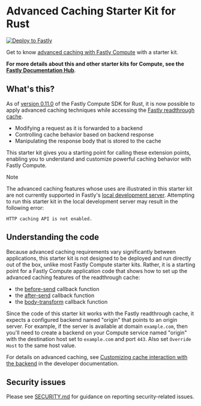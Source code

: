 # Advanced Caching Starter Kit for Rust

[![Deploy to Fastly](https://deploy.edgecompute.app/button)](https://deploy.edgecompute.app/deploy)

Get to know [advanced caching with Fastly Compute](https://www.fastly.com/documentation/guides/concepts/edge-state/cache/#customizing-cache-interaction-with-the-backend) with a starter kit.

**For more details about this and other starter kits for Compute, see the [Fastly Documentation Hub](https://www.fastly.com/documentation/solutions/starters/)**.

## What's this?

As of [version 0.11.0](https://www.fastly.com/documentation/reference/changes/2024/10/rust-sdk-0.11.0/) of the Fastly Compute SDK for Rust, it is now possible to apply advanced caching techniques while accessing the [Fastly readthrough cache](https://www.fastly.com/documentation/guides/concepts/edge-state/cache/#readthrough-cache).

- Modifying a request as it is forwarded to a backend
- Controlling cache behavior based on backend response
- Manipulating the response body that is stored to the cache

This starter kit gives you a starting point for calling these extension points, enabling you to understand and customize powerful caching behavior with Fastly Compute.

> [!NOTE]
> The advanced caching features whose uses are illustrated in this starter kit are not currently supported in Fastly's [local development server](https://www.fastly.com/documentation/guides/compute/testing/#running-a-local-testing-server). Attempting to run this starter kit in the local development server may result in the following error:
> ```
> HTTP caching API is not enabled.
> ```

## Understanding the code

Because advanced caching requirements vary significantly between applications, this starter kit is not designed to be deployed and run directly out of the box, unlike most Fastly Compute starter kits. Rather, it is a starting point for a Fastly Compute application code that shows how to set up the advanced caching features of the readthrough cache:

- the [before-send](https://www.fastly.com/documentation/guides/concepts/edge-state/cache/#modifying-a-request-as-it-is-forwarded-to-a-backend) callback function
- the [after-send](https://www.fastly.com/documentation/guides/concepts/edge-state/cache/#controlling-cache-behavior-based-on-backend-response) callback function
- the [body-transform](https://www.fastly.com/documentation/guides/concepts/edge-state/cache/#modifying-the-body-that-is-saved-to-the-cache) callback function 

Since the code of this starter kit works with the Fastly readthrough cache, it expects a configured backend named "origin" that points to an origin server. For example, if the server is available at domain `example.com`, then you'll need to create a backend on your Compute service named "origin" with the destination host set to `example.com` and port `443`. Also set `Override Host` to the same host value.

For details on advanced caching, see [Customizing cache interaction with the backend](https://www.fastly.com/documentation/guides/concepts/edge-state/cache/#customizing-cache-interaction-with-the-backend) in the developer documentation.

## Security issues

Please see [SECURITY.md](SECURITY.md) for guidance on reporting security-related issues.
